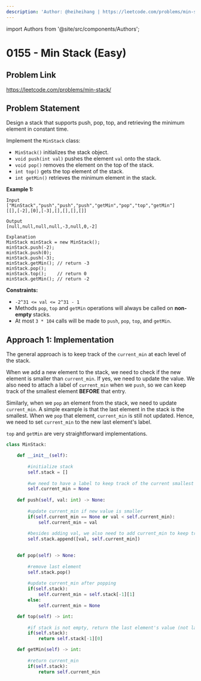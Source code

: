 ```yaml
---
description: 'Author: @heiheihang | https://leetcode.com/problems/min-stack/'
---
```


import Authors from '@site/src/components/Authors';

# 0155 - Min Stack (Easy)

## Problem Link

https://leetcode.com/problems/min-stack/

## Problem Statement

Design a stack that supports push, pop, top, and retrieving the minimum element in constant time.

Implement the `MinStack` class:

* `MinStack()` initializes the stack object.
* `void push(int val)` pushes the element `val` onto the stack.
* `void pop()` removes the element on the top of the stack.
* `int top()` gets the top element of the stack.
* `int getMin()` retrieves the minimum element in the stack.

**Example 1:**

```
Input
["MinStack","push","push","push","getMin","pop","top","getMin"]
[[],[-2],[0],[-3],[],[],[],[]]

Output
[null,null,null,null,-3,null,0,-2]

Explanation
MinStack minStack = new MinStack();
minStack.push(-2);
minStack.push(0);
minStack.push(-3);
minStack.getMin(); // return -3
minStack.pop();
minStack.top();    // return 0
minStack.getMin(); // return -2
```

**Constraints:**

* `-2^31 <= val <= 2^31 - 1`
* Methods `pop`, `top` and `getMin` operations will always be called on **non-empty** stacks.
* At most `3 * 104` calls will be made to `push`, `pop`, `top`, and `getMin`.

## Approach 1: Implementation

The general approach is to keep track of the `current_min` at each level of the stack.

When we add a new element to the stack, we need to check if the new element is smaller than `current_min`. If yes, we need to update the value. We also need to attach a label of `current_min` when we `push`, so we can keep track of the smallest element **BEFORE** that entry.

Similarly, when we `pop` an element from the stack, we need to update `current_min`. A simple example is that the last element in the stack is the smallest. When we `pop` that element, `current_min` is still not updated. Hence, we need to set `current_min` to the new last element's label.

`top` and `getMin` are very straightforward implementations.

<Authors names="@heiheihang"/>

```python
class MinStack:

    def __init__(self):
        
        #initialize stack
        self.stack = []
        
        #we need to have a label to keep track of the current smallest number
        self.current_min = None
        
    def push(self, val: int) -> None:
        
        #update current_min if new value is smaller
        if(self.current_min == None or val < self.current_min):
            self.current_min = val
        
        #besides adding val, we also need to add current_min to keep track of current_min
        self.stack.append([val, self.current_min])
        

    def pop(self) -> None:
        
        #remove last element
        self.stack.pop()
        
        #update current_min after popping
        if(self.stack):
            self.current_min = self.stack[-1][1]
        else:
            self.current_min = None

    def top(self) -> int:
        
        #if stack is not empty, return the last element's value (not label)
        if(self.stack):
            return self.stack[-1][0]

    def getMin(self) -> int:
        
        #return current_min
        if(self.stack):
            return self.current_min

```
